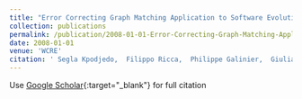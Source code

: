 ```yaml
---
title: "Error Correcting Graph Matching Application to Software Evolution"
collection: publications
permalink: /publication/2008-01-01-Error-Correcting-Graph-Matching-Application-to-Software-Evolution
date: 2008-01-01
venue: 'WCRE'
citation: ' Segla Kpodjedo,  Filippo Ricca,  Philippe Galinier,  Giuliano Antoniol, &quot;Error Correcting Graph Matching Application to Software Evolution.&quot; WCRE, 2008.'
---
```

Use [Google Scholar](https://scholar.google.com/scholar?q=Error+Correcting+Graph+Matching+Application+to+Software+Evolution){:target="_blank"} for full citation